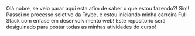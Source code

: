 Olá nobre, se veio parar aqui esta afim de saber o que estou fazendo?!
Sim! Passei no processo seletivo da Trybe, e estou iniciando minha carreira
Full Stack com enfase em desenvolvimento web!
Este repositorio será desiguinado para postar todas as minhas atividades do curso!

